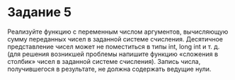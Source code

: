 # Задание 5
Реализуйте функцию с переменным числом аргументов, вычисляющую сумму переданных чисел в заданной системе счисления. Десятичное представление чисел может не поместиться в типы int, long int и т. д. (для решения возникшей проблемы напишите функцию «сложения в столбик» чисел в заданной системе счисления). Запись числа, получившегося в результате, не должна содержать ведущие нули.